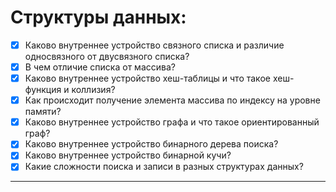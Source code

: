 # Структуры данных:

- [x] Каково внутреннее устройство связного списка и различие односвязного от двусвязного списка?
- [x] В чем отличие списка от массива?
- [x] Каково внутреннее устройство хеш-таблицы и что такое хеш-функция и коллизия?
- [x] Как происходит получение элемента массива по индексу на уровне памяти?
- [x] Каково внутреннее устройство графа и что такое ориентированный граф?
- [x] Каково внутреннее устройство бинарного дерева поиска?
- [x] Каково внутреннее устройство бинарной кучи? 
- [x] Какие сложности поиска и записи в разных структурах данных?

---
